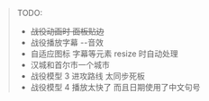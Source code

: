 > TODO:
>
> - ~~战役动画时 面板贴边~~
> - 战役播放字幕 --音效
> - 自适应图标 字幕等元素 resize 时自动处理
> - 汉城和首尔市一个城市
> - 战役模型 3 进攻路线 太同步死板
> - 战役模型 4 播放太快了 而且日期使用了中文句号
